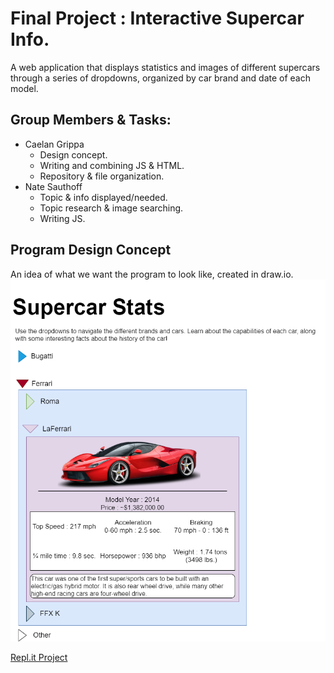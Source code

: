 # Final Project : Interactive Supercar Info.

A web application that displays statistics and images of different supercars through a series of dropdowns, organized by car brand and date of each model.

## Group Members & Tasks:
  - Caelan Grippa
      - Design concept.
      - Writing and combining JS & HTML.
      - Repository & file organization.
  - Nate Sauthoff
      - Topic & info displayed/needed.
      - Topic research & image searching.
      - Writing JS.

## Program Design Concept
An idea of what we want the program to look like, created in draw.io.
![ProgramConcept](https://github.com/CG-SKYLN/Program.Project/blob/gh-pages/Concept.png)

[Repl.it Project](https://replit.com/join/jebhytom-caelangrippa)
